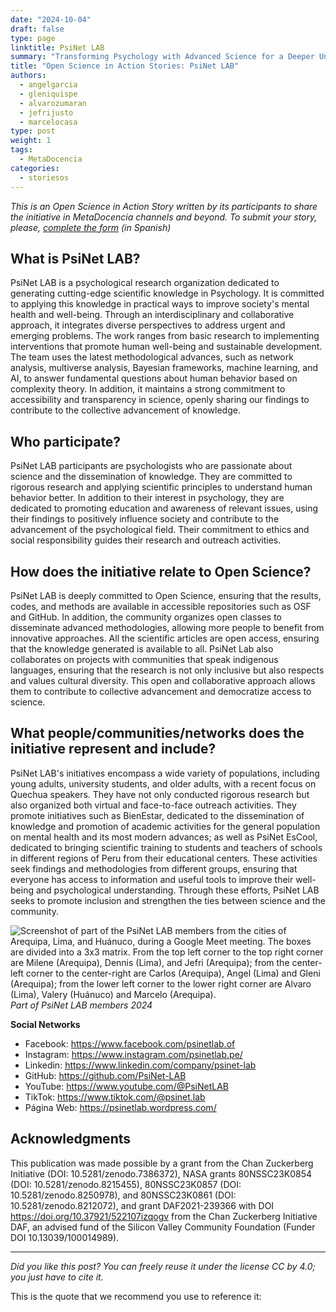 ```yaml
---
date: "2024-10-04"
draft: false
type: page
linktitle: PsiNet LAB
summary: "Transforming Psychology with Advanced Science for a Deeper Understanding of Human Behavior"
title: "Open Science in Action Stories: PsiNet LAB"
authors:
  - angelgarcia
  - gleniquispe
  - alvarozumaran
  - jefrijusto
  - marcelocasa
type: post
weight: 1
tags: 
  - MetaDocencia 
categories:
  - storiesos
---
```


*This is an Open Science in Action Story written by its participants to share the initiative in MetaDocencia channels and beyond. To submit your story, please, [complete the form](https://docs.google.com/forms/d/e/1FAIpQLSfC9eZfIn_rOf4Ist21AHOySWsZ-v4lCn1oN-xW3mJL6kWIeg/viewform) (in Spanish)*

## What is PsiNet LAB?
PsiNet LAB is a psychological research organization dedicated to generating cutting-edge scientific knowledge in Psychology. It is committed to applying this knowledge in practical ways to improve society's mental health and well-being. Through an interdisciplinary and collaborative approach, it integrates diverse perspectives to address urgent and emerging problems. The work ranges from basic research to implementing interventions that promote human well-being and sustainable development. The team uses the latest methodological advances, such as network analysis, multiverse analysis, Bayesian frameworks, machine learning, and AI, to answer fundamental questions about human behavior based on complexity theory. In addition, it maintains a strong commitment to accessibility and transparency in science, openly sharing our findings to contribute to the collective advancement of knowledge.

## Who participate?
PsiNet LAB participants are psychologists who are passionate about science and the dissemination of knowledge. They are committed to rigorous research and applying scientific principles to understand human behavior better. In addition to their interest in psychology, they are dedicated to promoting education and awareness of relevant issues, using their findings to positively influence society and contribute to the advancement of the psychological field. Their commitment to ethics and social responsibility guides their research and outreach activities. 

## How does the initiative relate to Open Science?
PsiNet LAB is deeply committed to Open Science, ensuring that the results, codes, and methods are available in accessible repositories such as OSF and GitHub. In addition, the community organizes open classes to disseminate advanced methodologies, allowing more people to benefit from innovative approaches. All the scientific articles are open access, ensuring that the knowledge generated is available to all. PsiNet Lab also collaborates on projects with communities that speak indigenous languages, ensuring that the research is not only inclusive but also respects and values cultural diversity. This open and collaborative approach allows them to contribute to collective advancement and democratize access to science.

## What people/communities/networks does the initiative represent and include?
PsiNet LAB's initiatives encompass a wide variety of populations, including young adults, university students, and older adults, with a recent focus on Quechua speakers. They have not only conducted rigorous research but also organized both virtual and face-to-face outreach activities.
They promote initiatives such as BienEstar, dedicated to the dissemination of knowledge and promotion of academic activities for the general population on mental health and its most modern advances; as well as PsiNet EsCool, dedicated to bringing scientific training to students and teachers of schools in different regions of Peru from their educational centers.
These activities seek findings and methodologies from different groups, ensuring that everyone has access to information and useful tools to improve their well-being and psychological understanding. Through these efforts, PsiNet LAB seeks to promote inclusion and strengthen the ties between science and the community.

![Screenshot of part of the PsiNet LAB members from the cities of Arequipa, Lima, and Huánuco, during a Google Meet meeting. The boxes are divided into a 3x3 matrix. From the top left corner to the top right corner are Milene (Arequipa), Dennis (Lima), and Jefri (Arequipa); from the center-left corner to the center-right are Carlos (Arequipa), Angel (Lima) and Gleni (Arequipa); from the lower left corner to the lower right corner are Alvaro (Lima), Valery (Huánuco) and Marcelo (Arequipa).](https://www.metadocencia.org/img/psinetlab.jpg) 
*Part of PsiNet LAB members 2024*

**Social Networks**
- Facebook: https://www.facebook.com/psinetlab.of
- Instagram: https://www.instagram.com/psinetlab.pe/
- Linkedin: https://www.linkedin.com/company/psinet-lab
- GitHub: https://github.com/PsiNet-LAB
- YouTube: https://www.youtube.com/@PsiNetLAB
- TikTok: https://www.tiktok.com/@psinet.lab
- Página Web: https://psinetlab.wordpress.com/
  

## Acknowledgments
This publication was made possible by a grant from the Chan Zuckerberg Initiative (DOI: 10.5281/zenodo.7386372), NASA grants 80NSSC23K0854 (DOI: 10.5281/zenodo.8215455), 80NSSC23K0857 (DOI: 10.5281/zenodo.8250978), and 80NSSC23K0861 (DOI: 10.5281/zenodo.8212072), and grant DAF2021-239366 with DOI https://doi.org/10.37921/522107izqogv from the Chan Zuckerberg Initiative DAF, an advised fund of the Silicon Valley Community Foundation (Funder DOI 10.13039/100014989).

---

*Did you like this post? You can freely reuse it under the license CC by 4.0; you just have to cite it.* 

This is the quote that we recommend you use to reference it:
